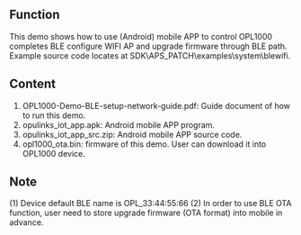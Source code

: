 ## Function
This demo shows how to use (Android) mobile APP to control OPL1000 completes BLE configure WIFI AP and upgrade firmware through BLE path.  Example source code locates at SDK\APS_PATCH\examples\system\blewifi.

## Content
1. OPL1000-Demo-BLE-setup-network-guide.pdf: Guide document of how to run this demo. 
2. opulinks_iot_app.apk: Android mobile APP program. 
3. opulinks_iot_app_src.zip: Android mobile APP source code.
4. opl1000_ota.bin: firmware of this demo. User can download it into OPL1000 device. 

## Note 
(1) Device default BLE name is OPL_33:44:55:66 
(2) In order to use BLE OTA function, user need to store upgrade firmware (OTA format) into mobile in advance.      




